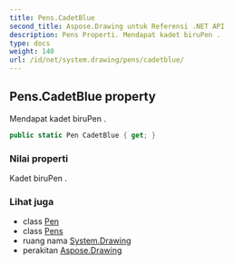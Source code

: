 ```yaml
---
title: Pens.CadetBlue
second_title: Aspose.Drawing untuk Referensi .NET API
description: Pens Properti. Mendapat kadet biruPen .
type: docs
weight: 140
url: /id/net/system.drawing/pens/cadetblue/
---
```

## Pens.CadetBlue property

Mendapat kadet biruPen .

```csharp
public static Pen CadetBlue { get; }
```

### Nilai properti

Kadet biruPen .

### Lihat juga

* class [Pen](../../pen/)
* class [Pens](../)
* ruang nama [System.Drawing](../../pens/)
* perakitan [Aspose.Drawing](../../../)


